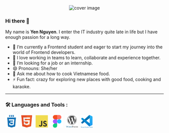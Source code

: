 <div align="center">
  <img src="http://howareyounorway.no/wp-content/uploads/2023/06/cover4.webp" alt="cover image" width="600px"/>
</div>

### Hi there 👋
My name is **Yen Nguyen**. I enter the IT industry quite late in life but I have enough passion for a long way.
- 🌱 I’m currently a Frontend student and eager to start my journey into the world of Frontend developers. 
- 👯 I love working in teams to learn, collaborate and experience together.
- 🤔 I’m looking for a job or an internship.
- 😄 Pronouns: She/her
- 💬 Ask me about how to cook Vietnamese food.
- ⚡ Fun fact: crazy for exploring new places with good food, cooking and karaoke.

---

### :hammer_and_wrench: Languages and Tools :
<div>
  <img src="https://github.com/devicons/devicon/blob/master/icons/css3/css3-plain-wordmark.svg"  title="CSS3" alt="CSS" width="40" height="40"/>&nbsp;
  <img src="https://github.com/devicons/devicon/blob/master/icons/html5/html5-original.svg" title="HTML5" alt="HTML" width="40" height="40"/>&nbsp;
  <img src="https://github.com/devicons/devicon/blob/master/icons/javascript/javascript-original.svg" title="JavaScript" alt="JavaScript" width="40" height="40"/>&nbsp;
  <img src="https://github.com/devicons/devicon/blob/master/icons/figma/figma-original.svg" title="Figma" alt="Figma" width="40" height="40"/>&nbsp;
  <img src="https://github.com/devicons/devicon/blob/master/icons/wordpress/wordpress-original.svg" title="Wordpress" alt="Worpress" width="40" height="40"/>&nbsp;
  <img src="https://github.com/devicons/devicon/blob/master/icons/vscode/vscode-original-wordmark.svg" title="VScode" alt="VScode" width="40" height="40"/>&nbsp;
</div>
<!-- - 🔭 I’m currently working on 
- 🌱 I’m currently learning ...
- 👯 I’m looking to collaborate on ...
- 🤔 I’m looking for help with ...
- 💬 Ask me about ...
- 📫 How to reach me: ... -->
